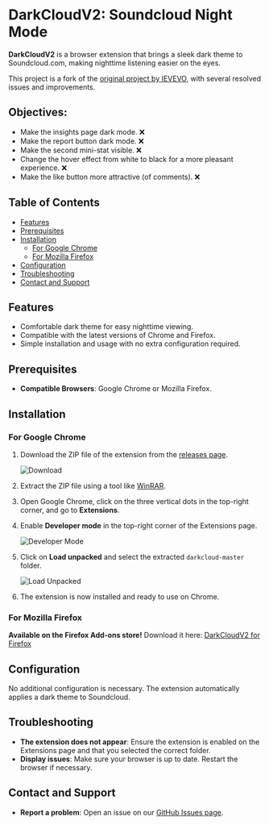 # DarkCloudV2: Soundcloud Night Mode

**DarkCloudV2** is a browser extension that brings a sleek dark theme to Soundcloud.com, making nighttime listening easier on the eyes.

This project is a fork of the [original project by IEVEVO](https://github.com/IEVEVO/darkcloud), with several resolved issues and improvements.

## Objectives:

- Make the insights page dark mode. ❌
- Make the report button dark mode. ❌
- Make the second mini-stat visible. ❌
- Change the hover effect from white to black for a more pleasant experience. ❌
- Make the like button more attractive (of comments). ❌

## Table of Contents

- [Features](#features)
- [Prerequisites](#prerequisites)
- [Installation](#installation)
  - [For Google Chrome](#for-google-chrome)
  - [For Mozilla Firefox](#for-mozilla-firefox)
- [Configuration](#configuration)
- [Troubleshooting](#troubleshooting)
- [Contact and Support](#contact-and-support)

## Features

- Comfortable dark theme for easy nighttime viewing.
- Compatible with the latest versions of Chrome and Firefox.
- Simple installation and usage with no extra configuration required.

## Prerequisites

- **Compatible Browsers**: Google Chrome or Mozilla Firefox.

## Installation

### For Google Chrome

1. Download the ZIP file of the extension from the [releases page](https://github.com/alan7383/darkcloud/releases).

   ![Download](https://github.com/user-attachments/assets/ee6ffa36-fa90-414d-8a86-d349ed1fc2ac)

2. Extract the ZIP file using a tool like [WinRAR](https://www.win-rar.com/start.html?&L=10).

3. Open Google Chrome, click on the three vertical dots in the top-right corner, and go to **Extensions**.

4. Enable **Developer mode** in the top-right corner of the Extensions page.

   ![Developer Mode](https://github.com/user-attachments/assets/c96129a3-b6c3-4b88-b25b-79af0f18b134)

5. Click on **Load unpacked** and select the extracted `darkcloud-master` folder.

   ![Load Unpacked](https://github.com/user-attachments/assets/74411e0e-19ee-4435-95a7-f268afa95231)

6. The extension is now installed and ready to use on Chrome.

### For Mozilla Firefox

**Available on the Firefox Add-ons store!** Download it here: [DarkCloudV2 for Firefox](https://addons.mozilla.org/fr/android/addon/darkcloudv2/)

## Configuration

No additional configuration is necessary. The extension automatically applies a dark theme to Soundcloud.

## Troubleshooting

- **The extension does not appear**: Ensure the extension is enabled on the Extensions page and that you selected the correct folder.
- **Display issues**: Make sure your browser is up to date. Restart the browser if necessary.

## Contact and Support

- **Report a problem**: Open an issue on our [GitHub Issues page](https://github.com/alan7383/darkcloud/issues).
